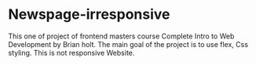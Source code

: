 # Newspage-irresponsive
This one of project of frontend masters course Complete Intro to Web Development by Brian holt. The main goal of the project is to use flex, Css styling. This is not responsive Website. 
